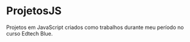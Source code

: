 # ProjetosJS

Projetos em JavaScript criados como trabalhos durante meu período no curso Edtech Blue.
